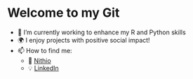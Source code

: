 # Welcome to my Git

- 🌱 I’m currently working to enhance my R and Python skills
- :earth_africa: I enjoy projects with positive social impact!
- 📫 How to find me:
  - :office: [Nithio](https://www.nithio.com/)
  - :bulb: [LinkedIn](https://www.linkedin.com/in/davewilson2214/)

<!--
**Wilson2214/Wilson2214** is a ✨ _special_ ✨ repository because its `README.md` (this file) appears on your GitHub profile.

Here are some ideas to get you started:

- 🔭 I’m currently working on ...
- 🌱 I’m currently learning ...
- 👯 I’m looking to collaborate on ...
- 🤔 I’m looking for help with ...
- 💬 Ask me about ...
- 📫 How to reach me: ...
- 😄 Pronouns: ...
- ⚡ Fun fact: ...
-->
